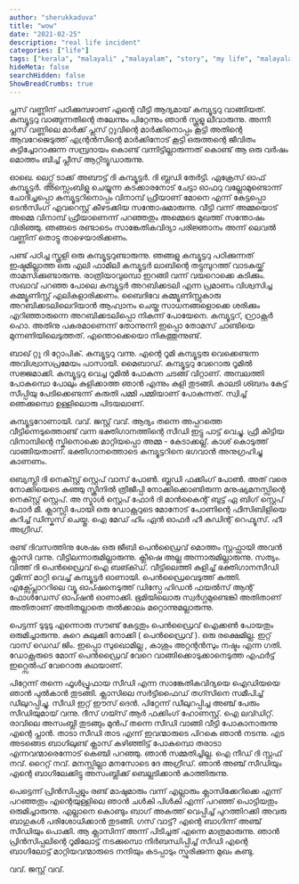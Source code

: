 ```yaml
---
author: "sherukkaduva"
title: "wow"
date: "2021-02-25"
description: "real life incident"
categories: ["life"]
tags: ["kerala", "malayali" ,"malayalam", "story", "my life", "malayalam story"]
hideMeta: false
searchHidden: false
ShowBreadCrumbs: true
---
```


പ്ലസ്‌ വണ്ണിന്‌ പഠിക്കുമ്പഴാണ്‌ എന്റെ വീട്ടി ആദ്യമായ്‌ കമ്പ്യൂട്ടറു വാങ്ങിയത്‌. കമ്പ്യൂട്ടറു വാങ്ങുന്നതിന്റെ തലേന്നും പിറ്റേന്നും ഞാൻ സ്കൂളു ലീവാരുന്നു. അന്നീ പ്ലസ്‌ വണ്ണിലെ മാർക്ക്‌ പ്ലസ്‌ റ്റുവിന്റെ മാർക്കിനൊപ്പം കൂട്ടി അതിന്റെ ആവറേജെടുത്ത്‌ എന്റ്രൻസിന്റെ മാർക്കിനോട്‌ കൂട്ടി ഒരുത്തന്റെ ജീവിതം കുട്ടിച്ചോറാക്കുന്ന സമ്പ്രദായം കൊണ്ട്‌ വന്നിട്ടില്ലാരുന്നത്‌ കൊണ്ട്‌ ആ ഒരു വർഷം മൊത്തം ബിച്ച്‌ പ്ലീസ്‌ ആറ്റിട്യൂഡാരുന്നു.

ഓഖെ. ലെറ്റ്സ്‌ ടാക്ക്‌ അബൗട്ട്‌ ദി കമ്പ്യൂട്ടർ. ദി ബ്ലഡി തേർട്ടി. ഏക്രേസ്‌ ഓഫ്‌ കമ്പ്യൂട്ടർ. അസ്സെംബിളു ചെയ്യുന്ന കടക്കാരനോട്‌ ചേട്ടാ ഓഫറു വല്ലോമുണ്ടൊന്ന് ചോദിച്ചപ്പൊ കമ്പ്യൂട്ടറിനൊപ്പം വിനാമ്പ്‌ ഫ്രീയാണ്‌ മോനെ എന്ന് കേട്ടപ്പൊ ടെൻസിംഗ്‌ എവറെസ്റ്റ്‌ കീഴടക്കിയ സന്തോഷമാരുന്നു. വീട്ടി വന്ന് അമ്മയൊട്‌ അമ്മെ വിനാമ്പ്‌ ഫ്രീയാണെന്ന് പറഞ്ഞതും അമ്മെടെ മുഖത്ത്‌ സന്തോഷം വിരിഞ്ഞു. ഞങ്ങടെ രണ്ടാടെം സാങ്കേതികവിദ്യാ പരിജ്ഞാനം അന്ന് ലെവൽ വണ്ണിന്‌ തൊട്ടു താഴെയാരിക്കണം.

പണ്ട്‌ പഠിച്ച സ്കൂളി ഒരു കമ്പ്യൂട്ടറുണ്ടാരുന്നു. ഞങ്ങളു കമ്പ്യൂട്ടറു പഠിക്കുന്നത്‌ ഇഷ്ടമില്ലാത്ത ഒരു എലി ഫാമിലി കമ്പ്യൂട്ടർ ലാബിന്റെ തട്ടുമ്പുറത്ത്‌ വാടകയ്ക്ക്‌ താമസിക്കുണ്ടാരുന്നു. രാത്രിയാവുമ്പൊ ഇറങ്ങി വന്ന് വയറൊക്കെ കടിക്കും. സഖാവ്‌ പറഞ്ഞ പോലെ കമ്പ്യൂട്ടർ അറബിക്കടലി എന്ന പ്രമാണം വിശ്വസിച്ച കമ്മ്യൂണിസ്റ്റ്‌ എലികളാരിക്കണം. ബൈദിവേ കമ്മ്യൂണിസ്റ്റുകാരു അറബിക്കടലിലെറിയാൻ ആഹ്വാനം ചെയ്ത സാധനങ്ങളൊക്കെ ശരിക്കും എറിഞ്ഞാരുന്നെ അറബിക്കടലിപ്പൊ നികന്ന് പോയേനെ. കമ്പ്യൂട്ടറ്‌, റ്റ്രാക്റ്റർ ഹൊ. അതിനു പകരമാണെന്ന് തോന്നുന്നി ഇപ്പൊ തോമസ്‌ ചാണ്ടിയെ മുന്നണിയിലെടുത്തത്‌. എന്തൊക്കെയൊ നികത്തുന്നുണ്ട്‌.

ബാഖ്‌ റ്റു ദി റ്റോപിക്‌. കമ്പ്യൂട്ടറു വന്നു. എന്റെ റൂമി കമ്പ്യൂട്ടരു വെക്കെണ്ടന്ന അവിശ്വാസപ്രമേയം പാസായി. മൈബാഡ്‌. കമ്പ്യൂട്ടറു വേറൊരു റൂമിൽ സജ്ജമാക്കി. കമ്പ്യൂട്ടറു വെച്ച റൂമിൽ പോകുന്ന ചടങ്ങ്‌ വിറ്റാണ്‌. അമ്പലത്തി പോകുമ്പൊ പോലും കുളിക്കാത്ത ഞാൻ എന്നും കുളി തുടങ്ങി. കാലടി ശ്ബദം കേട്ട്‌ സീപ്പിയു പേടിക്കെണ്ടന്ന് കരുതി പമ്മി പമ്മിയാണ്‌ പോകുന്നത്‌. സ്വിച്ച്‌ ഞെക്കുമ്പൊ ഉള്ളിലൊരു പിടയലാണ്‌.

കമ്പ്യൂട്ടറോണായി. വവ്‌. ജസ്റ്റ്‌ വവ്‌. ആദ്യം തന്നെ അപ്പറത്തെ വീട്ടിന്നെടുത്തൊണ്ട്‌ വന്ന ഭക്തിഗാനത്തിന്റെ സീഡി ഇട്ടു പാട്ട്‌ വെച്ചു. ഫ്രീ കിട്ടിയ വിനാമ്പിന്റെ സ്കിനൊക്കെ മാറ്റിയപ്പൊ അമ്മ - കേടാക്കല്ല്. കാശ്‌ കൊടുത്ത്‌ വാങ്ങിയതാണ്‌. ഭക്തിഗാനത്തൊടെ കമ്പ്യൂട്ടറിനെ ഭഗവാൻ അനുഗ്രഹിച്ചു കാണണം.

ഒബ്യസ്ലി ദി നെക്സ്റ്റ്‌ സ്റ്റെപ്‌ വാസ്‌ പോൺ. ബ്ലഡി ഫക്കിംഗ്‌ പോൺ. അത്‌ വരെ നോക്കിയെടെ കുഞ്ഞു സ്ക്രീനിൽ ത്രീജീപ്പി നോക്കിക്കൊണ്ടിരുന്ന മനുഷ്യമനസ്സിന്റെ നെക്സ്റ്റ്‌ സ്റ്റെപ്‌. അ സ്മാൾ സ്റ്റെപ്‌ ഫോർ ദി മാൻകൈന്റ്‌ ബുട്ട്‌ ഏ ബിഗ്‌ സ്റ്റെപ്‌ ഫോർ മീ. ക്ലാസ്സി പോയി ഒരു ഡോക്റ്ററുടെ മോനോട്‌ പോണിന്റെ ഫീസിബിളിയെ കുറിച്ച്‌ ഡിസ്കസ്‌ ചെയ്തു. ഐ മേഡ്‌ ഹിം ഏൻ ഓഫർ ഹീ കുഡിന്റ്‌ റെഫ്യൂസ്‌. ഹീ അഗ്രീഡ്‌.

രണ്ട്‌ ദിവസത്തിനു ശേഷം ഒരു ജീബി പെൻഡ്രൈവ്‌ മൊത്തം സ്റ്റഫ്ഫായി അവൻ ക്ലാസി വന്നു. വീട്ടിലന്നാരുമില്ലാരുന്നു. ക്ലീഷെ അല്ല അന്നാരുമില്ലാരുന്നു. സത്യം. വിത്ത്‌ ദി പെൻഡ്രൈവ്‌ ഐ ബങ്ക്ഡ്‌. വീട്ടിലെത്തി കുളിച്ച്‌ ഭക്തിഗാനസീഡി റൂമിന്ന് മാറ്റി വെച്ച്‌ കമ്പ്യൂട്ടർ ഓണായി. പെൻഡ്രൈവെടുത്ത്‌ കുത്തി. എക്സ്പ്ലോററിലെ വ്യൂ ഓപ്ഷനെടുത്ത്‌ ഡിസ്പേ ഹിഡൻ ഫയൽസ്‌ ആന്റ്‌ ഫോൾഡേസ്‌ ഓപ്ഷൻ ഓണാക്കി. ഭൂമിയിലൊരു സ്വർഗ്ഗമുണ്ടെങ്കി അതിതാണ്‌ അതിതാണ്‌ അതിതല്ലാതെ തൽക്കാലം മറ്റൊന്നുമല്ലാരുന്നു.

പെട്ടന്ന് ടുടുടു എന്നൊരു സൗണ്ട്‌ കേട്ടതും പെൻഡ്രൈവ്‌ ഐക്കൺ പോയതും ഒരുമിച്ചാരുന്നു. കുറെ കുലുക്കി നോക്കി ( പെൻഡ്രൈവ്‌ ). ഒരു രക്ഷെമില്ല. ഇറ്റ്‌ വാസ്‌ ഡെഡ്‌ ജിം. ഇപ്പൊ സുഖൊമില്ല , കാശും അറ്റന്റൻസും നഷ്ടം എന്ന ഗതി. ഡോക്റ്റരുടെ മോന്‌ പെൻഡ്രൈവ്‌ വേറെ വാങ്ങിക്കൊടുക്കാനെടുത്ത എഫർട്ട്‌ ഇറ്റ്സെൽഫ്‌ വേറൊരു കഥയാണ്‌.

പിറ്റേന്ന് തന്നെ ഫൂൾപ്രൂഫായ സീഡി എന്ന സാങ്കേതികവിദ്യയെ ഐഡിയയെ ഞാൻ പുൽകാൻ തുടങ്ങി. ക്ലാസിലെ സർട്ടിഫൈഡ്‌ തഗ്സിനെ സമീപിച്ച്‌ ഡീലുറപ്പിച്ചു. സീഡി ഇറ്റ്‌ ഈസ്‌ ദെൻ. പിറ്റേന്ന് ഡീലുറപ്പിച്ച അഞ്ച്‌ പേരും സീഡിയുമായ്‌ വന്നു. ദീസ്‌ ഗയ്സ്‌ ആർ ഫക്കിംഗ്‌ ഹോണസ്റ്റ്‌. ഐ ലവ്ഡിറ്റ്‌. രാവിലെ അസംബ്ലി തുടങ്ങും മുൻപ്‌ തന്നെ സീഡി വാങ്ങി വീട്ടി പോകാനാരുന്നു എന്റെ പ്ലാൻ. താടാ സീഡി താട എന്ന് ഇവന്മാരുടെ പിറകെ ഞാൻ നടന്നു. എട അടങ്ങെട ബാഗിലുണ്ട്‌ ക്ലാസ്‌ കഴിഞ്ഞിട്ട്‌ പോകുമ്പൊ തരാടാ എന്നവന്മാരെന്നോട്‌ കെഞ്ചി പറഞ്ഞു. ഞാൻ സമ്മതിച്ചില്ല. ഐ നീഡ്‌ ദി സ്റ്റഫ്‌ നവ്‌. റൈറ്റ്‌ നവ്‌. മനസ്സില്ലാ മനസോടെ ദേ അഗ്രീഡ്‌. ഞാൻ അഞ്ച്‌ സീഡിയും എന്റെ ബാഗിലേക്കിട്ടു അസംബ്ലിക്ക്‌ ബെല്ലടിക്കാൻ കാത്തിരുന്നു.

പെട്ടെന്ന് പ്രിൻസിപ്പളും രണ്ട്‌ മാഷുമാരും വന്ന് എല്ലാരും ക്ലാസിക്കേറിക്കെ എന്ന് പറഞ്ഞതും എന്റെയുള്ളിലെ ഞാൻ ചൾകി പിൾകി എന്ന് പറഞ്ഞ്‌ പൊട്ടിയതും ഒരുമിച്ചാരുന്നു. എല്ലാനെ കൊണ്ടും ബാഗ്‌ അകത്ത്‌ വെപ്പിച്ച്‌ പുറത്തിറക്കി അവരു ബാഗുകൾ പരിശോധിക്കാൻ തുടങ്ങി. ഗസ്‌ വാട്ട്‌? എന്റെ ബാഗിന്ന് അഞ്ച്‌ സീഡിയും പൊക്കി. ആ ക്ലാസിന്ന് അന്ന് പിടിച്ചത്‌ എന്നെ മാത്രമാരുന്നു. ഞാൻ പ്രിൻസിപ്പലിന്റെ റൂമിലോട്ട്‌ നടക്കുമ്പൊ നിർബന്ധിപ്പിച്ച്‌ സീഡി എന്റെ ബാഗിലോട്ട്‌ മാറ്റിയവന്മാരുടെ നന്ദിയും കടപ്പാടും സ്ഫുരിക്കുന്ന മുഖം കണ്ടു.

വവ്‌. ജസ്റ്റ്‌ വവ്‌.
 

